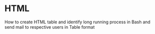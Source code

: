 # HTML
How to create HTML table and identify long running process in Bash and send mail to respective users in Table format
